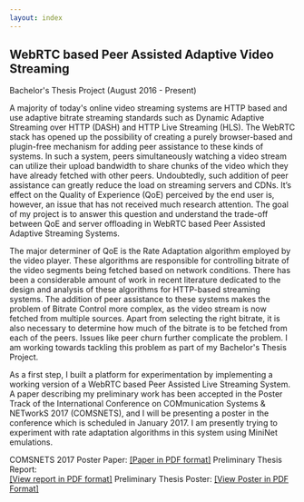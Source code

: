 ```yaml
---
layout: index
---
```


## WebRTC based Peer Assisted Adaptive Video Streaming 

Bachelor's Thesis Project (August 2016 - Present)

A majority of today's online video streaming systems are HTTP based and use adaptive bitrate streaming standards such as Dynamic Adaptive Streaming over HTTP (DASH) and HTTP Live Streaming (HLS). The WebRTC stack has opened up the possibility of creating a purely browser-based and plugin-free mechanism for adding peer assistance to these kinds of systems. In such a system, peers simultaneously watching a video stream can utilize their upload bandwidth to share chunks of the video which they have already fetched with other peers. Undoubtedly, such addition of peer assistance can greatly reduce the load on streaming servers and CDNs. It’s effect on the Quality of Experience (QoE) perceived by the end user is, however, an issue that has not received much research attention. The goal of my project is to answer this question and understand the trade-off between QoE and server offloading in WebRTC based Peer Assisted Adaptive Streaming Systems.

The major determiner of QoE is the Rate Adaptation algorithm employed by the video player. These algorithms are responsible for controlling bitrate of the video segments being fetched based on network conditions. There has been a considerable amount of work in recent literature dedicated to the design and analysis of these algorithms for HTTP-based streaming systems. The addition of peer assistance to these systems makes the problem of Bitrate Control more complex, as the video stream is now fetched from multiple sources. Apart from selecting the right bitrate, it is also necessary to determine how much of the bitrate is to be fetched from each of the peers. Issues like peer churn further complicate the problem. I am working towards tackling this problem as part of my Bachelor's Thesis Project.   

As a first step, I built a platform for experimentation by implementing a working version of a WebRTC based Peer Assisted Live Streaming System. A paper describing my preliminary work has been accepted in the Poster Track of the International Conference on COMmunication Systems & NETworkS 2017 (COMSNETS), and I will be presenting a poster in the conference which is scheduled in January 2017. I am presently trying to experiment with rate adaptation algorithms in this system using MiniNet emulations.

COMSNETS 2017 Poster Paper:
[[Paper in PDF format]]({{site.url}}comsnets-paper.pdf) 
Preliminary Thesis Report:  
[[View report in PDF format]]({{site.url}}pthesis.pdf)
Preliminary Thesis Poster:
[[View Poster in PDF Format]]({{site.url}}thesis-poster.pdf)
